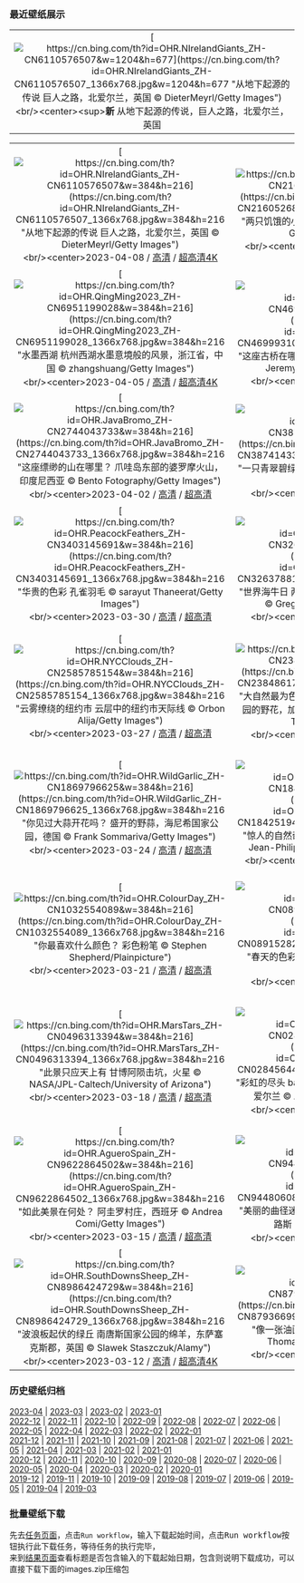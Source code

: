 ### 最近壁纸展示
||
|:---:|
|[![https://cn.bing.com/th?id=OHR.NIrelandGiants_ZH-CN6110576507&w=1204&h=677](https://cn.bing.com/th?id=OHR.NIrelandGiants_ZH-CN6110576507_1366x768.jpg&w=1204&h=677 "从地下起源的传说&#10;巨人之路，北爱尔兰，英国&#10;© DieterMeyrl/Getty Images")](https://cn.bing.com/search?q=%e5%b7%a8%e4%ba%ba%e4%b9%8b%e8%b7%af&form=hpcapt&mkt=zh-cn&filters=HpDate:"20230407_1600")<br/><center><sup>**新**</sup>&nbsp;从地下起源的传说，巨人之路，北爱尔兰，英国<center/>|

||||
|:---:|:---:|:---:|
|[![https://cn.bing.com/th?id=OHR.NIrelandGiants_ZH-CN6110576507&w=384&h=216](https://cn.bing.com/th?id=OHR.NIrelandGiants_ZH-CN6110576507_1366x768.jpg&w=384&h=216 "从地下起源的传说&#10;巨人之路，北爱尔兰，英国&#10;© DieterMeyrl/Getty Images")](https://cn.bing.com/search?q=%e5%b7%a8%e4%ba%ba%e4%b9%8b%e8%b7%af&form=hpcapt&mkt=zh-cn&filters=HpDate:"20230407_1600")<br/><center>2023-04-08 / [高清](https://cn.bing.com/th?id=OHR.NIrelandGiants_ZH-CN6110576507_1920x1200.jpg&w=1920&h=1200) / [超高清4K](https://cn.bing.com/th?id=OHR.NIrelandGiants_ZH-CN6110576507_UHD.jpg&w=3840&h=2160)<center/>|[![https://cn.bing.com/th?id=OHR.KitsAspen_ZH-CN2160526845&w=384&h=216](https://cn.bing.com/th?id=OHR.KitsAspen_ZH-CN2160526845_1366x768.jpg&w=384&h=216 "两只饥饿的小河狸&#10;欧亚河狸宝宝，芬兰&#10;© Danny Green/Minden Pictures")](https://cn.bing.com/search?q=%e6%ac%a7%e4%ba%9a%e6%b2%b3%e7%8b%b8&form=hpcapt&mkt=zh-cn&filters=HpDate:"20230406_1600")<br/><center>2023-04-07 / [高清](https://cn.bing.com/th?id=OHR.KitsAspen_ZH-CN2160526845_1920x1200.jpg&w=1920&h=1200) / [超高清4K](https://cn.bing.com/th?id=OHR.KitsAspen_ZH-CN2160526845_UHD.jpg&w=3840&h=2160)<center/>|[![https://cn.bing.com/th?id=OHR.ArizonaPinkMoon_ZH-CN5545607389&w=384&h=216](https://cn.bing.com/th?id=OHR.ArizonaPinkMoon_ZH-CN5545607389_1366x768.jpg&w=384&h=216 "亚利桑那州空中的粉月亮&#10;月亮升起，图森，亚利桑那州，美国&#10;© Tim Murphy/Shutterstock")](https://cn.bing.com/search?q=%e7%b2%89%e7%ba%a2%e8%89%b2%e6%9c%88%e4%ba%ae&form=hpcapt&mkt=zh-cn&filters=HpDate:"20230405_1600")<br/><center>2023-04-06 / [高清](https://cn.bing.com/th?id=OHR.ArizonaPinkMoon_ZH-CN5545607389_1920x1200.jpg&w=1920&h=1200) / [超高清](https://cn.bing.com/th?id=OHR.ArizonaPinkMoon_ZH-CN5545607389_UHD.jpg)<center/>|
|[![https://cn.bing.com/th?id=OHR.QingMing2023_ZH-CN6951199028&w=384&h=216](https://cn.bing.com/th?id=OHR.QingMing2023_ZH-CN6951199028_1366x768.jpg&w=384&h=216 "水墨西湖&#10;杭州西湖水墨意境般的风景，浙江省，中国&#10;© zhangshuang/Getty Images")](https://cn.bing.com/search?q=%e6%b8%85%e6%98%8e%e8%8a%82&form=hpcapt&mkt=zh-cn&filters=HpDate:"20230404_1600")<br/><center>2023-04-05 / [高清](https://cn.bing.com/th?id=OHR.QingMing2023_ZH-CN6951199028_1920x1200.jpg&w=1920&h=1200) / [超高清4K](https://cn.bing.com/th?id=OHR.QingMing2023_ZH-CN6951199028_UHD.jpg&w=3840&h=2160)<center/>|[![https://cn.bing.com/th?id=OHR.RomanBridge_ZH-CN4699931052&w=384&h=216](https://cn.bing.com/th?id=OHR.RomanBridge_ZH-CN4699931052_1366x768.jpg&w=384&h=216 "这座古桥在哪呢？&#10;科尔多瓦的古罗马桥，西班牙&#10;© Jeremy Woodhouse/Getty Images")](https://cn.bing.com/search?q=%e7%a7%91%e5%b0%94%e5%a4%9a%e7%93%a6&form=hpcapt&mkt=zh-cn&filters=HpDate:"20230403_1600")<br/><center>2023-04-04 / [高清](https://cn.bing.com/th?id=OHR.RomanBridge_ZH-CN4699931052_1920x1200.jpg&w=1920&h=1200) / [超高清](https://cn.bing.com/th?id=OHR.RomanBridge_ZH-CN4699931052_UHD.jpg)<center/>|[![https://cn.bing.com/th?id=OHR.HonaunauNP_ZH-CN4491662962&w=384&h=216](https://cn.bing.com/th?id=OHR.HonaunauNP_ZH-CN4491662962_1366x768.jpg&w=384&h=216 "追逐彩虹&#10;大岛上的霍瑙瑙国家历史公园，夏威夷&#10;© Westend61/Getty Images")](https://cn.bing.com/search?q=%e9%9c%8d%e7%91%99%e7%91%99%e5%9b%bd%e5%ae%b6%e5%8e%86%e5%8f%b2%e5%85%ac%e5%9b%ad&form=hpcapt&mkt=zh-cn&filters=HpDate:"20230402_1600")<br/><center>2023-04-03 / [高清](https://cn.bing.com/th?id=OHR.HonaunauNP_ZH-CN4491662962_1920x1200.jpg&w=1920&h=1200) / [超高清](https://cn.bing.com/th?id=OHR.HonaunauNP_ZH-CN4491662962_UHD.jpg)<center/>|
|[![https://cn.bing.com/th?id=OHR.JavaBromo_ZH-CN2744043733&w=384&h=216](https://cn.bing.com/th?id=OHR.JavaBromo_ZH-CN2744043733_1366x768.jpg&w=384&h=216 "这座缥缈的山在哪里？&#10;爪哇岛东部的婆罗摩火山，印度尼西亚&#10;© Bento Fotography/Getty Images")](https://cn.bing.com/search?q=%e5%a9%86%e7%bd%97%e6%91%a9%e7%81%ab%e5%b1%b1&form=hpcapt&mkt=zh-cn&filters=HpDate:"20230401_1600")<br/><center>2023-04-02 / [高清](https://cn.bing.com/th?id=OHR.JavaBromo_ZH-CN2744043733_1920x1200.jpg&w=1920&h=1200) / [超高清](https://cn.bing.com/th?id=OHR.JavaBromo_ZH-CN2744043733_UHD.jpg)<center/>|[![https://cn.bing.com/th?id=OHR.FrogMonth_ZH-CN3874143397&w=384&h=216](https://cn.bing.com/th?id=OHR.FrogMonth_ZH-CN3874143397_1366x768.jpg&w=384&h=216 "一只青翠碧绿的蛙&#10;爪哇树蛙&#10;© kuritafsheen/Getty Images")](https://cn.bing.com/search?q=%e7%88%aa%e5%93%87%e6%a0%91%e8%9b%99&form=hpcapt&mkt=zh-cn&filters=HpDate:"20230331_1600")<br/><center>2023-04-01 / [高清](https://cn.bing.com/th?id=OHR.FrogMonth_ZH-CN3874143397_1920x1200.jpg&w=1920&h=1200) / [超高清](https://cn.bing.com/th?id=OHR.FrogMonth_ZH-CN3874143397_UHD.jpg)<center/>|[![https://cn.bing.com/th?id=OHR.SteyrRiver_ZH-CN3175702026&w=384&h=216](https://cn.bing.com/th?id=OHR.SteyrRiver_ZH-CN3175702026_1366x768.jpg&w=384&h=216 "大自然的蓝色奇观&#10;斯太尔河, 奥地利&#10;© guenterguni/Getty Images")](https://cn.bing.com/search?q=%e6%96%af%e5%a4%aa%e5%b0%94%e6%b2%b3+%e5%a5%a5%e5%9c%b0%e5%88%a9&form=hpcapt&mkt=zh-cn&filters=HpDate:"20230330_1600")<br/><center>2023-03-31 / [高清](https://cn.bing.com/th?id=OHR.SteyrRiver_ZH-CN3175702026_1920x1200.jpg&w=1920&h=1200) / [超高清](https://cn.bing.com/th?id=OHR.SteyrRiver_ZH-CN3175702026_UHD.jpg)<center/>|
|[![https://cn.bing.com/th?id=OHR.PeacockFeathers_ZH-CN3403145691&w=384&h=216](https://cn.bing.com/th?id=OHR.PeacockFeathers_ZH-CN3403145691_1366x768.jpg&w=384&h=216 "华贵的色彩&#10;孔雀羽毛&#10;© sarayut Thaneerat/Getty Images")](https://cn.bing.com/search?q=%e5%ad%94%e9%9b%80%e7%be%bd%e6%af%9b&form=hpcapt&mkt=zh-cn&filters=HpDate:"20230329_1600")<br/><center>2023-03-30 / [高清](https://cn.bing.com/th?id=OHR.PeacockFeathers_ZH-CN3403145691_1920x1200.jpg&w=1920&h=1200) / [超高清](https://cn.bing.com/th?id=OHR.PeacockFeathers_ZH-CN3403145691_UHD.jpg)<center/>|[![https://cn.bing.com/th?id=OHR.NuzzleManatee_ZH-CN3263788190&w=384&h=216](https://cn.bing.com/th?id=OHR.NuzzleManatee_ZH-CN3263788190_1366x768.jpg&w=384&h=216 "世界海牛日&#10;两只海牛，佛罗里达州的水晶河，美国&#10;© Gregory Sweeney/Getty Images")](https://cn.bing.com/search?q=%e6%b5%b7%e7%89%9b&form=hpcapt&mkt=zh-cn&filters=HpDate:"20230328_1600")<br/><center>2023-03-29 / [高清](https://cn.bing.com/th?id=OHR.NuzzleManatee_ZH-CN3263788190_1920x1200.jpg&w=1920&h=1200) / [超高清](https://cn.bing.com/th?id=OHR.NuzzleManatee_ZH-CN3263788190_UHD.jpg)<center/>|[![https://cn.bing.com/th?id=OHR.MWDolomites_ZH-CN2886991396&w=384&h=216](https://cn.bing.com/th?id=OHR.MWDolomites_ZH-CN2886991396_1366x768.jpg&w=384&h=216 "这些蔚为壮观的山峰在何处？&#10;意大利三峰山上空的银河&#10;© Juan Romero/Cavan Images")](https://cn.bing.com/search?q=%e6%84%8f%e5%a4%a7%e5%88%a9%e4%b8%89%e5%b3%b0%e5%b1%b1&form=hpcapt&mkt=zh-cn&filters=HpDate:"20230327_1600")<br/><center>2023-03-28 / [高清](https://cn.bing.com/th?id=OHR.MWDolomites_ZH-CN2886991396_1920x1200.jpg&w=1920&h=1200) / [超高清](https://cn.bing.com/th?id=OHR.MWDolomites_ZH-CN2886991396_UHD.jpg)<center/>|
|[![https://cn.bing.com/th?id=OHR.NYCClouds_ZH-CN2585785154&w=384&h=216](https://cn.bing.com/th?id=OHR.NYCClouds_ZH-CN2585785154_1366x768.jpg&w=384&h=216 "云雾缭绕的纽约市&#10;云层中的纽约市天际线&#10;© Orbon Alija/Getty Images")](https://cn.bing.com/search?q=%e7%ba%bd%e7%ba%a6%e5%b8%82%e6%91%a9%e5%a4%a9%e5%a4%a7%e6%a5%bc&form=hpcapt&mkt=zh-cn&filters=HpDate:"20230326_1600")<br/><center>2023-03-27 / [高清](https://cn.bing.com/th?id=OHR.NYCClouds_ZH-CN2585785154_1920x1200.jpg&w=1920&h=1200) / [超高清](https://cn.bing.com/th?id=OHR.NYCClouds_ZH-CN2585785154_UHD.jpg)<center/>|[![https://cn.bing.com/th?id=OHR.WildAnza_ZH-CN2384861750&w=384&h=216](https://cn.bing.com/th?id=OHR.WildAnza_ZH-CN2384861750_1366x768.jpg&w=384&h=216 "大自然最为色彩鲜艳的一面&#10;安沙波利哥沙漠州立公园的野花，加利福尼亚州，美国&#10;© Ron and Patty Thomas/Getty Images")](https://cn.bing.com/search?q=%e5%ae%89%e6%b2%99%e6%b3%a2%e5%88%a9%e5%93%a5%e6%b2%99%e6%bc%a0%e5%b7%9e%e7%ab%8b%e5%85%ac%e5%9b%ad&form=hpcapt&mkt=zh-cn&filters=HpDate:"20230325_1600")<br/><center>2023-03-26 / [高清](https://cn.bing.com/th?id=OHR.WildAnza_ZH-CN2384861750_1920x1200.jpg&w=1920&h=1200) / [超高清](https://cn.bing.com/th?id=OHR.WildAnza_ZH-CN2384861750_UHD.jpg)<center/>|[![https://cn.bing.com/th?id=OHR.CecilBrewerStaircase_ZH-CN2117182176&w=384&h=216](https://cn.bing.com/th?id=OHR.CecilBrewerStaircase_ZH-CN2117182176_1366x768.jpg&w=384&h=216 "通往天堂的楼梯？&#10;塞西尔布鲁尔楼梯，伦敦，英国&#10;© Yiran An/Getty Images")](https://cn.bing.com/search?q=%e5%85%a8%e7%90%83%e5%88%9b%e6%84%8f%e6%a5%bc%e6%a2%af&form=hpcapt&mkt=zh-cn&filters=HpDate:"20230324_1600")<br/><center>2023-03-25 / [高清](https://cn.bing.com/th?id=OHR.CecilBrewerStaircase_ZH-CN2117182176_1920x1200.jpg&w=1920&h=1200) / [超高清](https://cn.bing.com/th?id=OHR.CecilBrewerStaircase_ZH-CN2117182176_UHD.jpg)<center/>|
|[![https://cn.bing.com/th?id=OHR.WildGarlic_ZH-CN1869796625&w=384&h=216](https://cn.bing.com/th?id=OHR.WildGarlic_ZH-CN1869796625_1366x768.jpg&w=384&h=216 "你见过大蒜开花吗？&#10;盛开的野蒜，海尼希国家公园，德国&#10;© Frank Sommariva/Getty Images")](https://cn.bing.com/search?q=%e9%87%8e%e8%92%9c&form=hpcapt&mkt=zh-cn&filters=HpDate:"20230323_1600")<br/><center>2023-03-24 / [高清](https://cn.bing.com/th?id=OHR.WildGarlic_ZH-CN1869796625_1920x1200.jpg&w=1920&h=1200) / [超高清](https://cn.bing.com/th?id=OHR.WildGarlic_ZH-CN1869796625_UHD.jpg)<center/>|[![https://cn.bing.com/th?id=OHR.ChavarocheWinter_ZH-CN1842519491&w=384&h=216](https://cn.bing.com/th?id=OHR.ChavarocheWinter_ZH-CN1842519491_1366x768.jpg&w=384&h=216 "惊人的自然奇观&#10;杜费里峡谷，上萨瓦省，法国&#10;© Jean-Philippe Delobelle/Biosphoto/Alamy")](https://cn.bing.com/search?q=%e6%9d%9c%e8%b4%b9%e9%87%8c%e5%b3%a1%e8%b0%b7&form=hpcapt&mkt=zh-cn&filters=HpDate:"20230322_1600")<br/><center>2023-03-23 / [高清](https://cn.bing.com/th?id=OHR.ChavarocheWinter_ZH-CN1842519491_1920x1200.jpg&w=1920&h=1200) / [超高清4K](https://cn.bing.com/th?id=OHR.ChavarocheWinter_ZH-CN1842519491_UHD.jpg&w=3840&h=2160)<center/>|[![https://cn.bing.com/th?id=OHR.LakePowellAerial_ZH-CN1427611965&w=384&h=216](https://cn.bing.com/th?id=OHR.LakePowellAerial_ZH-CN1427611965_1366x768.jpg&w=384&h=216 "蜿蜒曲折的人工湖泊，鲍威尔湖&#10;鲍威尔湖，美国&#10;© Peter Schaefer/Alamy")](https://cn.bing.com/search?q=%e9%b2%8d%e5%a8%81%e5%b0%94%e6%b9%96&form=hpcapt&mkt=zh-cn&filters=HpDate:"20230321_1600")<br/><center>2023-03-22 / [高清](https://cn.bing.com/th?id=OHR.LakePowellAerial_ZH-CN1427611965_1920x1200.jpg&w=1920&h=1200) / [超高清](https://cn.bing.com/th?id=OHR.LakePowellAerial_ZH-CN1427611965_UHD.jpg)<center/>|
|[![https://cn.bing.com/th?id=OHR.ColourDay_ZH-CN1032554089&w=384&h=216](https://cn.bing.com/th?id=OHR.ColourDay_ZH-CN1032554089_1366x768.jpg&w=384&h=216 "你最喜欢什么颜色？&#10;彩色粉笔&#10;© Stephen Shepherd/Plainpicture")](https://cn.bing.com/search?q=%e5%bd%a9%e8%89%b2%e7%b2%89%e7%ac%94&form=hpcapt&mkt=zh-cn&filters=HpDate:"20230320_1600")<br/><center>2023-03-21 / [高清](https://cn.bing.com/th?id=OHR.ColourDay_ZH-CN1032554089_1920x1200.jpg&w=1920&h=1200) / [超高清](https://cn.bing.com/th?id=OHR.ColourDay_ZH-CN1032554089_UHD.jpg)<center/>|[![https://cn.bing.com/th?id=OHR.PurpleCrocus_ZH-CN0891528297&w=384&h=216](https://cn.bing.com/th?id=OHR.PurpleCrocus_ZH-CN0891528297_1366x768.jpg&w=384&h=216 "春天的色彩&#10;紫番红花&#10;© Raimund Linke/Getty Images")](https://cn.bing.com/search?q=%e7%b4%ab%e7%95%aa%e7%ba%a2%e8%8a%b1&form=hpcapt&mkt=zh-cn&filters=HpDate:"20230319_1600")<br/><center>2023-03-20 / [高清](https://cn.bing.com/th?id=OHR.PurpleCrocus_ZH-CN0891528297_1920x1200.jpg&w=1920&h=1200) / [超高清](https://cn.bing.com/th?id=OHR.PurpleCrocus_ZH-CN0891528297_UHD.jpg)<center/>|[![https://cn.bing.com/th?id=OHR.BarnOwlWinter_ZH-CN5484796826&w=384&h=216](https://cn.bing.com/th?id=OHR.BarnOwlWinter_ZH-CN5484796826_1366x768.jpg&w=384&h=216 "用脸比心&#10;仓鸮，英格兰&#10;© Ondrej Prosicky/Getty Images")](https://cn.bing.com/search?q=%e4%bb%93%e9%b8%ae&form=hpcapt&mkt=zh-cn&filters=HpDate:"20230318_1600")<br/><center>2023-03-19 / [高清](https://cn.bing.com/th?id=OHR.BarnOwlWinter_ZH-CN5484796826_1920x1200.jpg&w=1920&h=1200) / [超高清4K](https://cn.bing.com/th?id=OHR.BarnOwlWinter_ZH-CN5484796826_UHD.jpg&w=3840&h=2160)<center/>|
|[![https://cn.bing.com/th?id=OHR.MarsTars_ZH-CN0496313394&w=384&h=216](https://cn.bing.com/th?id=OHR.MarsTars_ZH-CN0496313394_1366x768.jpg&w=384&h=216 "此景只应天上有&#10;甘博阿陨击坑，火星&#10;© NASA/JPL-Caltech/University of Arizona")](https://cn.bing.com/search?q=%e7%81%ab%e6%98%9f&form=hpcapt&mkt=zh-cn&filters=HpDate:"20230317_1600")<br/><center>2023-03-18 / [高清](https://cn.bing.com/th?id=OHR.MarsTars_ZH-CN0496313394_1920x1200.jpg&w=1920&h=1200) / [超高清](https://cn.bing.com/th?id=OHR.MarsTars_ZH-CN0496313394_UHD.jpg)<center/>|[![https://cn.bing.com/th?id=OHR.BallyvooneyCove_ZH-CN0284564457&w=384&h=216](https://cn.bing.com/th?id=OHR.BallyvooneyCove_ZH-CN0284564457_1366x768.jpg&w=384&h=216 "彩虹的尽头&#10;ballyvooney海岸，科佩海岸地质公园，爱尔兰&#10;© Andrea Pistolesi/Getty Images")](https://cn.bing.com/search?q=%e7%88%b1%e5%b0%94%e5%85%b0%e7%a7%91%e4%bd%a9%e6%b5%b7%e5%b2%b8%e5%9c%b0%e8%b4%a8%e5%85%ac%e5%9b%ad&form=hpcapt&mkt=zh-cn&filters=HpDate:"20230316_1600")<br/><center>2023-03-17 / [高清](https://cn.bing.com/th?id=OHR.BallyvooneyCove_ZH-CN0284564457_1920x1200.jpg&w=1920&h=1200) / [超高清](https://cn.bing.com/th?id=OHR.BallyvooneyCove_ZH-CN0284564457_UHD.jpg)<center/>|[![https://cn.bing.com/th?id=OHR.ChengduPanda_ZH-CN0043208941&w=384&h=216](https://cn.bing.com/th?id=OHR.ChengduPanda_ZH-CN0043208941_1366x768.jpg&w=384&h=216 "熊猫喜欢冬天吗？&#10;成都大熊猫繁育研究基地，中国&#10;© Jim Zuckerman/Jaynes Gallery/DanitaDelimont")](https://cn.bing.com/search?q=%e6%88%90%e9%83%bd%e5%a4%a7%e7%86%8a%e7%8c%ab%e7%b9%81%e8%82%b2%e7%a0%94%e7%a9%b6%e5%9f%ba%e5%9c%b0&form=hpcapt&mkt=zh-cn&filters=HpDate:"20230315_1600")<br/><center>2023-03-16 / [高清](https://cn.bing.com/th?id=OHR.ChengduPanda_ZH-CN0043208941_1920x1200.jpg&w=1920&h=1200) / [超高清](https://cn.bing.com/th?id=OHR.ChengduPanda_ZH-CN0043208941_UHD.jpg)<center/>|
|[![https://cn.bing.com/th?id=OHR.AgueroSpain_ZH-CN9622864502&w=384&h=216](https://cn.bing.com/th?id=OHR.AgueroSpain_ZH-CN9622864502_1366x768.jpg&w=384&h=216 "如此美景在何处？&#10;阿圭罗村庄，西班牙&#10;© Andrea Comi/Getty Images")](https://cn.bing.com/search?q=%e9%98%bf%e5%9c%ad%e7%bd%97%e6%9d%91%e5%ba%84&form=hpcapt&mkt=zh-cn&filters=HpDate:"20230314_1600")<br/><center>2023-03-15 / [高清](https://cn.bing.com/th?id=OHR.AgueroSpain_ZH-CN9622864502_1920x1200.jpg&w=1920&h=1200) / [超高清](https://cn.bing.com/th?id=OHR.AgueroSpain_ZH-CN9622864502_UHD.jpg)<center/>|[![https://cn.bing.com/th?id=OHR.CyprusMaze_ZH-CN9448060895&w=384&h=216](https://cn.bing.com/th?id=OHR.CyprusMaze_ZH-CN9448060895_1366x768.jpg&w=384&h=216 "美丽的曲径迷宫&#10;阿伊纳帕植物园灌木丛迷宫，塞浦路斯&#10;© Tpopova/Getty Images")](https://cn.bing.com/search?q=%e5%a1%9e%e6%b5%a6%e8%b7%af%e6%96%af&form=hpcapt&mkt=zh-cn&filters=HpDate:"20230313_1600")<br/><center>2023-03-14 / [高清](https://cn.bing.com/th?id=OHR.CyprusMaze_ZH-CN9448060895_1920x1200.jpg&w=1920&h=1200) / [超高清](https://cn.bing.com/th?id=OHR.CyprusMaze_ZH-CN9448060895_UHD.jpg)<center/>|[![https://cn.bing.com/th?id=OHR.LionessesNap_ZH-CN9240393299&w=384&h=216](https://cn.bing.com/th?id=OHR.LionessesNap_ZH-CN9240393299_1366x768.jpg&w=384&h=216 "午睡消除烦恼&#10;正在睡觉的母狮, 塞伦盖蒂国家公园，坦桑利亚&#10;© Cavan Images/Shutterstock")](https://cn.bing.com/search?q=%e5%a1%9e%e4%bc%a6%e7%9b%96%e8%92%82%e5%9b%bd%e5%ae%b6%e5%85%ac%e5%9b%ad&form=hpcapt&mkt=zh-cn&filters=HpDate:"20230312_1600")<br/><center>2023-03-13 / [高清](https://cn.bing.com/th?id=OHR.LionessesNap_ZH-CN9240393299_1920x1200.jpg&w=1920&h=1200) / [超高清](https://cn.bing.com/th?id=OHR.LionessesNap_ZH-CN9240393299_UHD.jpg)<center/>|
|[![https://cn.bing.com/th?id=OHR.SouthDownsSheep_ZH-CN8986424729&w=384&h=216](https://cn.bing.com/th?id=OHR.SouthDownsSheep_ZH-CN8986424729_1366x768.jpg&w=384&h=216 "波浪板起伏的绿丘&#10;南唐斯国家公园的绵羊，东萨塞克斯郡，英国&#10;© Slawek Staszczuk/Alamy")](https://cn.bing.com/search?q=%e5%8d%97%e5%94%90%e6%96%af%e5%9b%bd%e5%ae%b6%e5%85%ac%e5%9b%ad&form=hpcapt&mkt=zh-cn&filters=HpDate:"20230311_1600")<br/><center>2023-03-12 / [高清](https://cn.bing.com/th?id=OHR.SouthDownsSheep_ZH-CN8986424729_1920x1200.jpg&w=1920&h=1200) / [超高清4K](https://cn.bing.com/th?id=OHR.SouthDownsSheep_ZH-CN8986424729_UHD.jpg&w=3840&h=2160)<center/>|[![https://cn.bing.com/th?id=OHR.LongWharf_ZH-CN8793669955&w=384&h=216](https://cn.bing.com/th?id=OHR.LongWharf_ZH-CN8793669955_1366x768.jpg&w=384&h=216 "像一张油画&#10;马萨诸塞州格洛斯特的沼泽地&#10;© Thomas H. Mitchell/Getty Images")](https://cn.bing.com/search?q=%e9%a9%ac%e8%90%a8%e8%af%b8%e5%a1%9e%e5%b7%9e%e6%a0%bc%e6%b4%9b%e6%96%af%e7%89%b9&form=hpcapt&mkt=zh-cn&filters=HpDate:"20230310_1600")<br/><center>2023-03-11 / [高清](https://cn.bing.com/th?id=OHR.LongWharf_ZH-CN8793669955_1920x1200.jpg&w=1920&h=1200) / [超高清](https://cn.bing.com/th?id=OHR.LongWharf_ZH-CN8793669955_UHD.jpg)<center/>|[![https://cn.bing.com/th?id=OHR.EdaleValley_ZH-CN8464524952&w=384&h=216](https://cn.bing.com/th?id=OHR.EdaleValley_ZH-CN8464524952_1366x768.jpg&w=384&h=216 "巨人的谜题&#10;埃代尔，峰区，英国&#10;© John Finney/Getty Images")](https://cn.bing.com/search?q=%e8%8b%b1%e5%9b%bd%e5%b3%b0%e5%8c%ba&form=hpcapt&mkt=zh-cn&filters=HpDate:"20230309_1600")<br/><center>2023-03-10 / [高清](https://cn.bing.com/th?id=OHR.EdaleValley_ZH-CN8464524952_1920x1200.jpg&w=1920&h=1200) / [超高清](https://cn.bing.com/th?id=OHR.EdaleValley_ZH-CN8464524952_UHD.jpg)<center/>|


### 历史壁纸归档
[2023-04](views/2023/2023-04.md) | [2023-03](views/2023/2023-03.md) | [2023-02](views/2023/2023-02.md) | [2023-01](views/2023/2023-01.md)  
[2022-12](views/2022/2022-12.md) | [2022-11](views/2022/2022-11.md) | [2022-10](views/2022/2022-10.md) | [2022-09](views/2022/2022-09.md) | [2022-08](views/2022/2022-08.md) | [2022-07](views/2022/2022-07.md) | [2022-06](views/2022/2022-06.md) | [2022-05](views/2022/2022-05.md) | [2022-04](views/2022/2022-04.md) | [2022-03](views/2022/2022-03.md) | [2022-02](views/2022/2022-02.md) | [2022-01](views/2022/2022-01.md)  
[2021-12](views/2021/2021-12.md) | [2021-11](views/2021/2021-11.md) | [2021-10](views/2021/2021-10.md) | [2021-09](views/2021/2021-09.md) | [2021-08](views/2021/2021-08.md) | [2021-07](views/2021/2021-07.md) | [2021-06](views/2021/2021-06.md) | [2021-05](views/2021/2021-05.md) | [2021-04](views/2021/2021-04.md) | [2021-03](views/2021/2021-03.md) | [2021-02](views/2021/2021-02.md) | [2021-01](views/2021/2021-01.md)  
[2020-12](views/2020/2020-12.md) | [2020-11](views/2020/2020-11.md) | [2020-10](views/2020/2020-10.md) | [2020-09](views/2020/2020-09.md) | [2020-08](views/2020/2020-08.md) | [2020-07](views/2020/2020-07.md) | [2020-06](views/2020/2020-06.md) | [2020-05](views/2020/2020-05.md) | [2020-04](views/2020/2020-04.md) | [2020-03](views/2020/2020-03.md) | [2020-02](views/2020/2020-02.md) | [2020-01](views/2020/2020-01.md)  
[2019-12](views/2019/2019-12.md) | [2019-11](views/2019/2019-11.md) | [2019-10](views/2019/2019-10.md) | [2019-09](views/2019/2019-09.md) | [2019-08](views/2019/2019-08.md) | [2019-07](views/2019/2019-07.md) | [2019-06](views/2019/2019-06.md) | [2019-05](views/2019/2019-05.md) | [2019-04](views/2019/2019-04.md) | [2019-03](views/2019/2019-03.md)


### 批量壁纸下载
先去[任务页面](https://github.com/wefashe/image-save/actions/workflows/mydown.yml)，点击`Run workflow`，输入下载起始时间，点击<kbd>Run workflow</kbd>按钮执行此下载任务，等待任务的执行完毕，  
来到[结果页面](https://github.com/wefashe/image-save/releases/tag/down_zip_tag)查看标题是否包含输入的下载起始日期，包含则说明下载成功，可以直接下载下面的images.zip压缩包  
